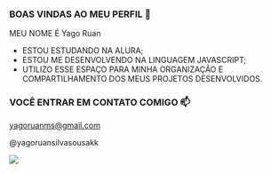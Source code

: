 ### BOAS VINDAS AO MEU PERFIL 🐔

MEU NOME É Yago Ruan

- ESTOU ESTUDANDO NA ALURA;
- ESTOU ME DESENVOLVENDO NA LINGUAGEM JAVASCRIPT;
- UTILIZO ESSE ESPAÇO PARA MINHA ORGANIZAÇÃO E COMPARTILHAMENTO DOS MEUS PROJETOS DESENVOLVIDOS.

### VOCÊ ENTRAR EM CONTATO COMIGO 📫

yagoruanms@gmail.com

@yagoruansilvasousakk

![](https://media1.tenor.com/m/F2q8AHyHa4oAAAAC/goku-songoku.gif)
